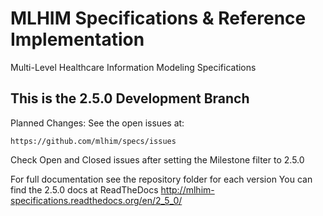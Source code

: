 MLHIM Specifications & Reference Implementation
===============================================

Multi-Level Healthcare Information Modeling Specifications

This is the 2.5.0 Development Branch
-------------------------------------

Planned Changes:
See the open issues at:


    https://github.com/mlhim/specs/issues

Check Open and Closed issues after setting the Milestone filter to 2.5.0

For full documentation see the repository folder for each version You can find the 2.5.0 docs at ReadTheDocs http://mlhim-specifications.readthedocs.org/en/2_5_0/

